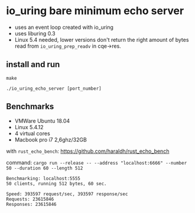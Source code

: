 # io_uring bare minimum echo server

* uses an event loop created with io_uring
* uses liburing 0.3
* Linux 5.4 needed, lower versions don't return the right amount of bytes read from `io_uring_prep_readv` in cqe->res.

## install and run
`make`

`./io_uring_echo_server [port_number]`


## Benchmarks
* VMWare Ubuntu 18.04
* Linux 5.4.12
* 4 virtual cores
* Macbook pro i7 2,6ghz/32GB

with `rust_echo_bench`: https://github.com/haraldh/rust_echo_bench

command: `cargo run --release -- --address "localhost:6666" --number 50 --duration 60 --length 512`


```
Benchmarking: localhost:5555
50 clients, running 512 bytes, 60 sec.

Speed: 393597 request/sec, 393597 response/sec
Requests: 23615846
Responses: 23615846
```